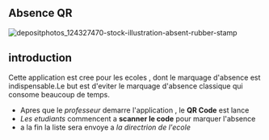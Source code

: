 ## Absence QR
![depositphotos_124327470-stock-illustration-absent-rubber-stamp](https://user-images.githubusercontent.com/59621313/169297947-2a823e31-a802-4206-9836-328ae6cdf103.jpg)
## introduction
Cette application est cree pour les ecoles , dont le marquage d'absence est indispensable.Le but est d'eviter le marquage d'absence classique qui consome beaucoup de temps.
- Apres que le _professeur_ demarre l'application , le **QR Code** est lance
- _Les etudiants_ commencent a **scanner le code** pour marquer l'absence
- a la fin la liste sera envoye a _la directrion de l'ecole_

